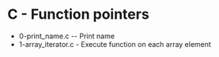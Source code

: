 # C - Function pointers
- 0-print_name.c -- Print name
- 1-array_iterator.c - Execute function on each array element
